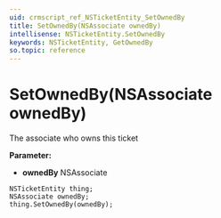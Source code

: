 ```yaml
---
uid: crmscript_ref_NSTicketEntity_SetOwnedBy
title: SetOwnedBy(NSAssociate ownedBy)
intellisense: NSTicketEntity.SetOwnedBy
keywords: NSTicketEntity, GetOwnedBy
so.topic: reference
---
```


# SetOwnedBy(NSAssociate ownedBy)

The associate who owns this ticket

**Parameter:** 
* **ownedBy** NSAssociate

```crmscript
NSTicketEntity thing;
NSAssociate ownedBy;
thing.SetOwnedBy(ownedBy);
```

